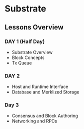 # Substrate

## Lessons Overview

### DAY 1 (Half Day)
- Substrate Overview
- Block Concepts
- Tx Queue

### DAY 2
- Host and Runtime Interface
- Database and Merklized Storage

### Day 3
- Consensus and Block Authoring
- Networking and RPCs
